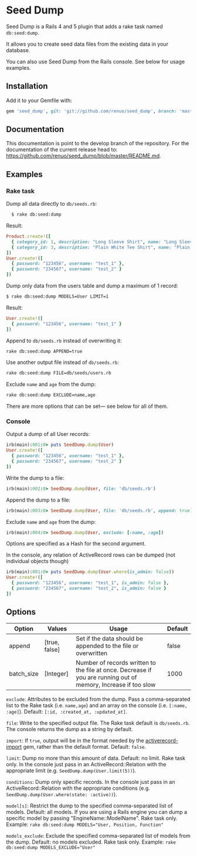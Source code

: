 Seed Dump
========

Seed Dump is a Rails 4 and 5 plugin that adds a rake task named `db:seed:dump`.

It allows you to create seed data files from the existing data in your database.

You can also use Seed Dump from the Rails console. See below for usage examples.

Installation
------------

Add it to your Gemfile with:
```ruby
gem 'seed_dump', git: 'git://github.com/renuo/seed_dump', branch: 'master'
```

Documentation
-------------

This documentation is point to the develop branch of the repository.
For the documentation of the current release head to: https://github.com/renuo/seed_dump/blob/master/README.md.

Examples
--------

### Rake task

Dump all data directly to `db/seeds.rb`:
```sh
  $ rake db:seed:dump
```
Result:
```ruby
Product.create!([
  { category_id: 1, description: "Long Sleeve Shirt", name: "Long Sleeve Shirt" },
  { category_id: 3, description: "Plain White Tee Shirt", name: "Plain T-Shirt" }
])
User.create!([
  { password: "123456", username: "test_1" },
  { password: "234567", username: "test_2" }
])
```

Dump only data from the users table and dump a maximum of 1 record:
```sh
$ rake db:seed:dump MODELS=User LIMIT=1
```

Result:
```ruby
User.create!([
  { password: "123456", username: "test_1" }
])
```

Append to `db/seeds.rb` instead of overwriting it:
```sh
rake db:seed:dump APPEND=true
```

Use another output file instead of `db/seeds.rb`:
```sh
rake db:seed:dump FILE=db/seeds/users.rb
```

Exclude `name` and `age` from the dump:
```sh
rake db:seed:dump EXCLUDE=name,age
```

There are more options that can be set— see below for all of them.

### Console

Output a dump of all User records:
```ruby
irb(main):001:0> puts SeedDump.dump(User)
User.create!([
  { password: "123456", username: "test_1" },
  { password: "234567", username: "test_2" }
])
```

Write the dump to a file:
```ruby
irb(main):002:0> SeedDump.dump(User, file: 'db/seeds.rb')
```

Append the dump to a file:
```ruby
irb(main):003:0> SeedDump.dump(User, file: 'db/seeds.rb', append: true)
```

Exclude `name` and `age` from the dump:
```ruby
irb(main):004:0> SeedDump.dump(User, exclude: [:name, :age])
```

Options are specified as a Hash for the second argument.

In the console, any relation of ActiveRecord rows can be dumped (not individual objects though)
```ruby
irb(main):001:0> puts SeedDump.dump(User.where(is_admin: false))
User.create!([
  { password: "123456", username: "test_1", is_admin: false },
  { password: "234567", username: "test_2", is_admin: false }
])
```

Options
-------

| Option     | Values        | Usage                                                                                                          | Default |
|------------|---------------|----------------------------------------------------------------------------------------------------------------|---------|
| append     | [true, false] | Set if the data should be appended to the file or overwritten                                                  | false   |
| batch_size | [Integer]     | Number of records written to the file at once. Decrease if you are running out of memory, Increase if too slow | 1000    |

`exclude`: Attributes to be excluded from the dump. Pass a comma-separated list to the Rake task (i.e. `name,age`) and an array on the console (i.e. `[:name, :age]`). Default: `[:id, :created_at, :updated_at]`.

`file`: Write to the specified output file. The Rake task default is `db/seeds.rb`. The console returns the dump as a string by default.

`import`: If `true`, output will be in the format needed by the [activerecord-import](https://github.com/zdennis/activerecord-import) gem, rather than the default format. Default: `false`.

`limit`: Dump no more than this amount of data. Default: no limit. Rake task only. In the console just pass in an ActiveRecord::Relation with the appropriate limit (e.g. `SeedDump.dump(User.limit(5))`).

`conditions`: Dump only specific records. In the console just pass in an ActiveRecord::Relation with the appropriate conditions (e.g. `SeedDump.dump(User.where(state: :active))`).

`model[s]`: Restrict the dump to the specified comma-separated list of models. Default: all models. If you are using a Rails engine you can dump a specific model by passing "EngineName::ModelName". Rake task only. Example: `rake db:seed:dump MODELS="User, Position, Function"`

`models_exclude`: Exclude the specified comma-separated list of models from the dump. Default: no models excluded. Rake task only. Example: `rake db:seed:dump MODELS_EXCLUDE="User"`
